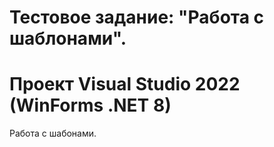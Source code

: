 # Тестовое задание: "Работа с шаблонами".
# Проект Visual Studio 2022 (WinForms .NET 8)
Работа с шабонами.
